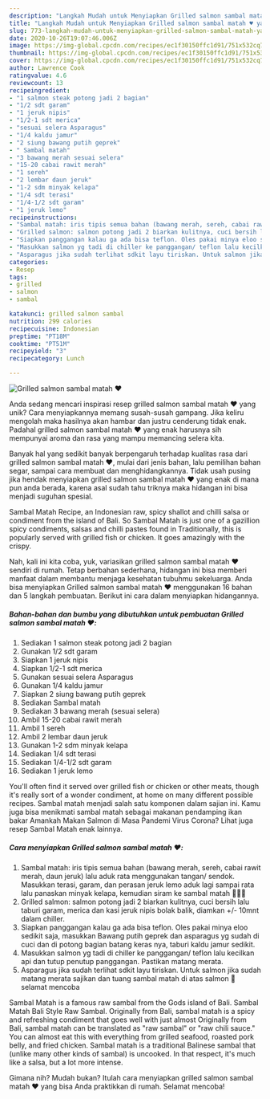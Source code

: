 ```yaml
---
description: "Langkah Mudah untuk Menyiapkan Grilled salmon sambal matah ♥️ yang Bikin Ngiler"
title: "Langkah Mudah untuk Menyiapkan Grilled salmon sambal matah ♥️ yang Bikin Ngiler"
slug: 773-langkah-mudah-untuk-menyiapkan-grilled-salmon-sambal-matah-yang-bikin-ngiler
date: 2020-10-26T19:07:46.006Z
image: https://img-global.cpcdn.com/recipes/ec1f30150ffc1d91/751x532cq70/grilled-salmon-sambal-matah-♥️-foto-resep-utama.jpg
thumbnail: https://img-global.cpcdn.com/recipes/ec1f30150ffc1d91/751x532cq70/grilled-salmon-sambal-matah-♥️-foto-resep-utama.jpg
cover: https://img-global.cpcdn.com/recipes/ec1f30150ffc1d91/751x532cq70/grilled-salmon-sambal-matah-♥️-foto-resep-utama.jpg
author: Lawrence Cook
ratingvalue: 4.6
reviewcount: 13
recipeingredient:
- "1 salmon steak potong jadi 2 bagian"
- "1/2 sdt garam"
- "1 jeruk nipis"
- "1/2-1 sdt merica"
- "sesuai selera Asparagus"
- "1/4 kaldu jamur"
- "2 siung bawang putih geprek"
- " Sambal matah"
- "3 bawang merah sesuai selera"
- "15-20 cabai rawit merah"
- "1 sereh"
- "2 lembar daun jeruk"
- "1-2 sdm minyak kelapa"
- "1/4 sdt terasi"
- "1/4-1/2 sdt garam"
- "1 jeruk lemo"
recipeinstructions:
- "Sambal matah: iris tipis semua bahan (bawang merah, sereh, cabai rawit merah, daun jeruk) lalu aduk rata menggunakan tangan/ sendok. Masukkan terasi, garam, dan perasan jeruk lemo aduk lagi sampai rata lalu panaskan minyak kelapa, kemudian siram ke sambal matah 👍🏻😛"
- "Grilled salmon: salmon potong jadi 2 biarkan kulitnya, cuci bersih lalu taburi garam, merica dan kasi jeruk nipis bolak balik, diamkan +/- 10mnt dalam chiller."
- "Siapkan panggangan kalau ga ada bisa teflon. Oles pakai minya eloo sedikit saja, masukkan Bawang putih geprek dan asparagus yg sudah di cuci dan di potong bagian batang keras nya, taburi kaldu jamur sedikit."
- "Masukkan salmon yg tadi di chiller ke panggangan/ teflon lalu kecilkan api dan tutup penutup panggangan. Pastikan matang merata."
- "Asparagus jika sudah terlihat sdkit layu tiriskan. Untuk salmon jika sudah matang merata sajikan dan tuang sambal matah di atas salmon 🤤 selamat mencoba"
categories:
- Resep
tags:
- grilled
- salmon
- sambal

katakunci: grilled salmon sambal 
nutrition: 299 calories
recipecuisine: Indonesian
preptime: "PT18M"
cooktime: "PT51M"
recipeyield: "3"
recipecategory: Lunch

---
```



![Grilled salmon sambal matah ♥️](https://img-global.cpcdn.com/recipes/ec1f30150ffc1d91/751x532cq70/grilled-salmon-sambal-matah-♥️-foto-resep-utama.jpg)

Anda sedang mencari inspirasi resep grilled salmon sambal matah ♥️ yang unik? Cara menyiapkannya memang susah-susah gampang. Jika keliru mengolah maka hasilnya akan hambar dan justru cenderung tidak enak. Padahal grilled salmon sambal matah ♥️ yang enak harusnya sih mempunyai aroma dan rasa yang mampu memancing selera kita.

Banyak hal yang sedikit banyak berpengaruh terhadap kualitas rasa dari grilled salmon sambal matah ♥️, mulai dari jenis bahan, lalu pemilihan bahan segar, sampai cara membuat dan menghidangkannya. Tidak usah pusing jika hendak menyiapkan grilled salmon sambal matah ♥️ yang enak di mana pun anda berada, karena asal sudah tahu triknya maka hidangan ini bisa menjadi suguhan spesial.

Sambal Matah Recipe, an Indonesian raw, spicy shallot and chilli salsa or condiment from the island of Bali. So Sambal Matah is just one of a gazillion spicy condiments, salsas and chilli pastes found in Traditionally, this is popularly served with grilled fish or chicken. It goes amazingly with the crispy.


Nah, kali ini kita coba, yuk, variasikan grilled salmon sambal matah ♥️ sendiri di rumah. Tetap berbahan sederhana, hidangan ini bisa memberi manfaat dalam membantu menjaga kesehatan tubuhmu sekeluarga. Anda bisa menyiapkan Grilled salmon sambal matah ♥️ menggunakan 16 bahan dan 5 langkah pembuatan. Berikut ini cara dalam menyiapkan hidangannya.

<!--inarticleads1-->

##### Bahan-bahan dan bumbu yang dibutuhkan untuk pembuatan Grilled salmon sambal matah ♥️:

1. Sediakan 1 salmon steak potong jadi 2 bagian
1. Gunakan 1/2 sdt garam
1. Siapkan 1 jeruk nipis
1. Siapkan 1/2-1 sdt merica
1. Gunakan sesuai selera Asparagus
1. Gunakan 1/4 kaldu jamur
1. Siapkan 2 siung bawang putih geprek
1. Sediakan  Sambal matah
1. Sediakan 3 bawang merah (sesuai selera)
1. Ambil 15-20 cabai rawit merah
1. Ambil 1 sereh
1. Ambil 2 lembar daun jeruk
1. Gunakan 1-2 sdm minyak kelapa
1. Sediakan 1/4 sdt terasi
1. Sediakan 1/4-1/2 sdt garam
1. Sediakan 1 jeruk lemo


You&#39;ll often find it served over grilled fish or chicken or other meats, though it&#39;s really sort of a wonder condiment, at home on many different possible recipes. Sambal matah menjadi salah satu komponen dalam sajian ini. Kamu juga bisa menikmati sambal matah sebagai makanan pendamping ikan bakar Amankah Makan Salmon di Masa Pandemi Virus Corona? Lihat juga resep Sambal Matah enak lainnya. 

<!--inarticleads2-->

##### Cara menyiapkan Grilled salmon sambal matah ♥️:

1. Sambal matah: iris tipis semua bahan (bawang merah, sereh, cabai rawit merah, daun jeruk) lalu aduk rata menggunakan tangan/ sendok. Masukkan terasi, garam, dan perasan jeruk lemo aduk lagi sampai rata lalu panaskan minyak kelapa, kemudian siram ke sambal matah 👍🏻😛
1. Grilled salmon: salmon potong jadi 2 biarkan kulitnya, cuci bersih lalu taburi garam, merica dan kasi jeruk nipis bolak balik, diamkan +/- 10mnt dalam chiller.
1. Siapkan panggangan kalau ga ada bisa teflon. Oles pakai minya eloo sedikit saja, masukkan Bawang putih geprek dan asparagus yg sudah di cuci dan di potong bagian batang keras nya, taburi kaldu jamur sedikit.
1. Masukkan salmon yg tadi di chiller ke panggangan/ teflon lalu kecilkan api dan tutup penutup panggangan. Pastikan matang merata.
1. Asparagus jika sudah terlihat sdkit layu tiriskan. Untuk salmon jika sudah matang merata sajikan dan tuang sambal matah di atas salmon 🤤 selamat mencoba


Sambal Matah is a famous raw sambal from the Gods island of Bali. Sambal Matah Bali Style Raw Sambal. Originally from Bali, sambal matah is a spicy and refreshing condiment that goes well with just almost Originally from Bali, sambal matah can be translated as &#34;raw sambal&#34; or &#34;raw chili sauce.&#34; You can almost eat this with everything from grilled seafood, roasted pork belly, and fried chicken. Sambal matah is a traditional Balinese sambal that (unlike many other kinds of sambal) is uncooked. In that respect, it&#39;s much like a salsa, but a lot more intense. 

Gimana nih? Mudah bukan? Itulah cara menyiapkan grilled salmon sambal matah ♥️ yang bisa Anda praktikkan di rumah. Selamat mencoba!
